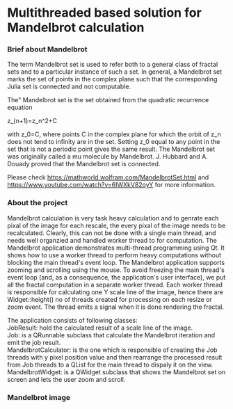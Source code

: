 # Multithreaded based solution for Mandelbrot calculation 
<h3>Brief about Mandelbrot</h3>
The term Mandelbrot set is used to refer both to a general class of fractal sets and to a particular instance of such a set. In general, a Mandelbrot set marks the set of points in the complex plane such that the corresponding Julia set is connected and not computable.

The" Mandelbrot set is the set obtained from the quadratic recurrence equation

 z_(n+1)=z_n^2+C 	

with z_0=C, where points C in the complex plane for which the orbit of z_n does not tend to infinity are in the set. Setting z_0 equal to any point in the set that is not a periodic point gives the same result. The Mandelbrot set was originally called a mu molecule by Mandelbrot. J. Hubbard and A. Douady proved that the Mandelbrot set is connected.

Please check https://mathworld.wolfram.com/MandelbrotSet.html and https://www.youtube.com/watch?v=6IWXkV82oyY for more information.

<h3>About the project</h3>
Mandelbrot calculation is very task heavy calculation and to genrate each pixal of the image for each rescale, the every pixal of the image needs to be recalculated. Clearly, this can not be done with a single main thread, and needs well organzied and handled worker thread to for computation.
The Mandelbrot application demonstrates multi-thread programming using Qt. It shows how to use a worker thread to perform heavy computations without blocking the main thread's event loop.
The Mandelbrot application supports zooming and scrolling using the mouse. To avoid freezing the main thread's event loop (and, as a consequence, the application's user interface), we put all the fractal computation in a separate worker thread.  Each worker thread is responsible for calculating one Y scale line of the image, hence there are Widget::height() no of threads created for processing on each resize or zoom event. The thread emits a signal when it is done rendering the fractal.

The application consists of following classes: </br>
JobResult: hold the calculated result of a scale line of the image. </br>
Job: is a QRunnable subclass that calculate the Mandelbrot iteration and emit the job result. </br>
MandelbrotCalculator: is the one which is responsible of creating the Job threads with y pixel position value and then rearrange the processed result from Job threads to a QList for the main thread to dispaly it on the view. </br>
MandelbrotWidget: is a QWidget subclass that shows the Mandelbrot set on screen and lets the user zoom and scroll. </br>

<h3>Mandelbrot image</h3>
